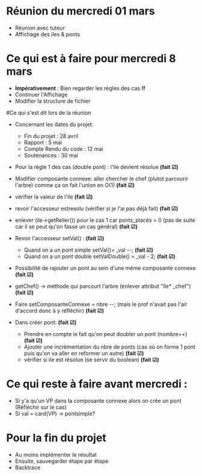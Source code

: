 # Réunion du mercredi 01 mars
- Réunion avec tuteur
- Affichage des iles & ponts

# Ce qui est à faire pour mercredi 8 mars
- **Impérativement** : Bien regarder les règles des cas **!!**
- Continuer l'Affichage
- Modifier la structure de fichier

#Ce qui s'est dit lors de la réunion
- Concernant les dates du projet:
    - Fin du projet : 28 avril
    - Rapport : 5 mai
    - Compte Rendu du code : 12 mai
    - Soutenances : 30 mai

- Pour la règle 1 des cas (double pont) : l'ile devient résolue **(fait ☑)**
- Modifier composante connexe: aller chercher le chef (plutot parcourir l'arbre) comme ça on fait l'union en O(1) **(fait ☑)**
- vérifier la valeur de l'ile **(fait ☑)**
- revoir l'accesseur estresolu (vérifier si je l'ai pas déjà fait) **(fait ☑)**
- enlever (ile->getRelier()) pour le cas 1 car ponts_placés = 0 (pas de suite car il se peut qu'on fasse un cas général) **(fait ☑)**
- Revoir l'accesseur setVal() : **(fait ☑)**
    - Quand on a un pont simple setVal()= \_val --; **(fait ☑)**
    - Quand on a un pont double setValDouble() = \_val - 2; **(fait ☑)**
- Possibilité de rajouter un pont au sein d'une même composante connexe **(fait ☑)**
- getChef() -> méthode qui parcourt l'arbre (enlever attribut "Ile* \_chef") **(fait ☑)**
- Faire setComposanteConnexe = nbre --; (mais le prof n'avait pas l'air d'accord donc à y réfléchir) **(fait ☑)**
- Dans créer pont: **(fait ☑)**
    - Prendre en compte le fait qu'on peut doubler un pont (nombre++) **(fait ☑)**
    - Ajouter une incrémentation du nbre de ponts (cas où on forme 1 pont puis qu'on va aller en reformer un autre) **(fait ☑)**
    - vérifier si ile est résolue (se servir du boolean) **(fait ☑)**

# Ce qui reste à faire avant mercredi :
- Si y'a qu'un VP dans la composante connexe alors on crée un pont (Réfléchir sur le cas)
- Si val = card(VP) -> pontsimple?

# Pour la fin du projet
- Au moins implémenter le résultat
- Ensuite, sauvegarder étape par étape
- Backtrace
